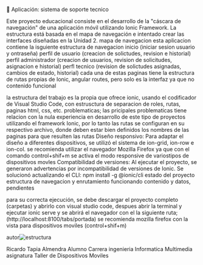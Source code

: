 📱 Aplicación: sistema de soporte tecnico

Este proyecto educacional consiste en el desarrollo de la "cáscara de navegación" de una aplicación móvil utilizando Ionic Framework. La estructura está basada en el mapa de navegación e intentado crear las interfaces diseñadas en la Unidad 2.
mapa de navegacion
esta aplicacion contiene la isguiente estructura de navegacion
inicio (iniciar sesion usuario y ontraseña)
perfil de usuario (creacion de solictudes, revision e historial)
perfil administrador (creacion de usuarios, revision de solicitudes, asignacion e historial)
perfl tecnico (revision de solictudes asignadas, cambios de estado, historial)
cada una de estas paginas tiene la estructura de rutas propias de Ionic, angular routes, pero solo es la interfaz ya que no contenido funcional

la estructura del trabajo es la propia que ofrece ionic, usando el codificador de Visual Studio Code, con estrusctura de separacion de roles, rutas, paginas html, css, etc.
problematicas;
las pricipales problematicas tiene relacion con la nula experiencia en desarrollo de este tipo de proyectos utilizando el framework Ionic,
por lo tanto las rutas se configuran en su respectivo archivo, donde deben estar bien definidos los nombres de las paginas para que resulten las rutas
Diseño responsivo: Para adaptar el diseño a diferentes dispositivos, se utilizó el sistema de ion-grid, ion-row e ion-col. se recomienda utilizar el navegador Mozilla Firefox 
ya que con el comando control+shif+m se activa el modo responsive de variostipos de dispositivos movles
Compatibilidad de versiones: Al ejecutar el proyecto, se generaron advertencias por incompatibilidad de versiones de Ionic. Se solucionó actualizando el CLI:
npm install -g @ionic/cli
estado del proyecto
estructura de navegacion y enrutamiento funcionando
contenido y datos, pendientes

para su correcta ejecución, se debe descargar el proyecto completo (carpetas)
y abrirlo con visual studio code, despues abrir la terminal y ejecutar  ionic serve y se abrirá el navegador con el la siguiente ruta;
(http://localhost:8100/tabs/portada) se recomienda mozilla firefox con la vista para dispositivos moviles (control+shif+m)

autor![estructura](https://github.com/user-attachments/assets/e47fa5d4-990e-43ae-9bbe-8c0cc282f9a0)

Ricardo Tapia Almendra
Alumno Carrera
ingenieria Informatica Multimedia
asignatura 
Taller de Dispositivos Moviles
